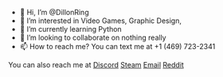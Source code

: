 - 👋 Hi, I’m @DillonRing
- 👀 I’m interested in Video Games, Graphic Design, 
- 🌱 I’m currently learning Python
- 💞️ I’m looking to collaborate on nothing really
- 📫 How to reach me? You can text me at +1 (469) 723-2341

You can also reach me at
[Discord](https://discord.com/users/445013068070780932 "My Discord")
[Steam](https://steamcommunity.com/profiles/76561199013522072 "My Steam")
[Email](mailto:dillon@fluxnology.com "Email Me")
[Reddit](https://reddit.com/u/real-person-null "Reddit")
